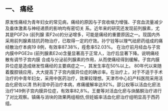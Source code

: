 ##   一、 痛经 

 原发性痛经为青年妇女的常见病，痛经的原因与子宫收缩力增强、子宫血流量减少及垂体激素与神经递质的影响均有密切关 系。近年来的研究还发现前列腺素，尤其是PGF2α (前列腺 索F2α)的分泌增多，可能是痛经的重要原因之一。现国内外采用前列腺素拮抗药物治疗，已取得一定的疗效。孙宁铨等以理气祛瘀药组成的痛经散治疗本病19 8例，有效率87.38%，痊愈率52.03%。 在治疗前月经血与子宫内膜中PGE2α (前列腺素E2α)含量显著高于正常人，治疗后显著下降。说明痛经散有调节子宫内膜 合成与分泌前列腺素的作用，从而使痛经得到缓解。子宫内膜异位症是造成继发性痛经的主要病症之一，其发生率在50%以上。 80年代以来随着腹腔镜应用，大大提高了子宫内膜异位症的确诊率。在治疗上，对于不适于手术治疗的中青年妇女，采用中医药治疗，效果较理想。天津市中心妇产科医院采用活血化瘀佐以清 热利湿中药治疗本病，疼痛缓解率达92%。邵公权等以活血化瘀法治疗149例子宫内膜异位症，有效率82,8%。王曼等对活血化瘀与炔酪酮治疗进行了对比观察。镇痛与消块的效果两组相仿,但妊娠率活血化瘀治疗组明显高于西药组。
